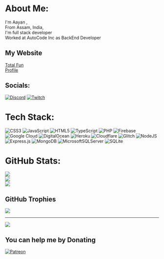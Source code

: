 # About Me:
I'm Aayan ,<br>From Assam, India, <br>I'm full stack developer<br>Worked at AutoCode Inc as BackEnd Developer <br>

## My Website
[Total Fun](https://totalfun.in) <br>
[Profile](https://aayan.tech/)
##  Socials:
[![Discord](https://img.shields.io/badge/Discord-%237289DA.svg?logo=discord&logoColor=white)](htttps://discord.gg/Z4tKgfgj9Y) [![Twitch](https://img.shields.io/badge/Twitch-%239146FF.svg?logo=Twitch&logoColor=white)](https://twitch.tv/aayan_07) 

# Tech Stack:
![CSS3](https://img.shields.io/badge/css3-%231572B6.svg?style=for-the-badge&logo=css3&logoColor=white) ![JavaScript](https://img.shields.io/badge/javascript-%23323330.svg?style=for-the-badge&logo=javascript&logoColor=%23F7DF1E) ![HTML5](https://img.shields.io/badge/html5-%23E34F26.svg?style=for-the-badge&logo=html5&logoColor=white) ![TypeScript](https://img.shields.io/badge/typescript-%23007ACC.svg?style=for-the-badge&logo=typescript&logoColor=white) ![PHP](https://img.shields.io/badge/php-%23777BB4.svg?style=for-the-badge&logo=php&logoColor=white) ![Firebase](https://img.shields.io/badge/firebase-%23039BE5.svg?style=for-the-badge&logo=firebase) ![Google Cloud](https://img.shields.io/badge/Google%20Cloud-%234285F4.svg?style=for-the-badge&logo=google-cloud&logoColor=white) ![DigitalOcean](https://img.shields.io/badge/DigitalOcean-%230167ff.svg?style=for-the-badge&logo=digitalOcean&logoColor=white) ![Heroku](https://img.shields.io/badge/heroku-%23430098.svg?style=for-the-badge&logo=heroku&logoColor=white) ![Cloudflare](https://img.shields.io/badge/Cloudflare-F38020?style=for-the-badge&logo=Cloudflare&logoColor=white) ![Glitch](https://img.shields.io/badge/glitch-%233333FF.svg?style=for-the-badge&logo=glitch&logoColor=white) ![NodeJS](https://img.shields.io/badge/node.js-6DA55F?style=for-the-badge&logo=node.js&logoColor=white) ![Express.js](https://img.shields.io/badge/express.js-%23404d59.svg?style=for-the-badge&logo=express&logoColor=%2361DAFB) ![MongoDB](https://img.shields.io/badge/MongoDB-%234ea94b.svg?style=for-the-badge&logo=mongodb&logoColor=white) ![MicrosoftSQLServer](https://img.shields.io/badge/Microsoft%20SQL%20Sever-CC2927?style=for-the-badge&logo=microsoft%20sql%20server&logoColor=white) ![SQLite](https://img.shields.io/badge/sqlite-%2307405e.svg?style=for-the-badge&logo=sqlite&logoColor=white)
# GitHub Stats:
![](https://github-readme-stats.vercel.app/api?username=AAYAN717628&theme=dark&hide_border=false&include_all_commits=true&count_private=true)<br/>
![](https://github-readme-streak-stats.herokuapp.com/?user=AAYAN717628&theme=dark&hide_border=false)<br/>
![](https://github-readme-stats.vercel.app/api/top-langs/?username=AAYAN717628&theme=dark&hide_border=false&include_all_commits=true&count_private=true&layout=compact)

##  GitHub Trophies
![](https://github-profile-trophy.vercel.app/?username=AAYAN717628&theme=radical&no-frame=false&no-bg=false&margin-w=4)

---
[![](https://visitcount.itsvg.in/api?id=AAYAN717628&icon=0&color=0)](https://visitcount.itsvg.in)

  ##  You can help me by Donating
  [![Patreon](https://img.shields.io/badge/Patreon-F96854?style=for-the-badge&logo=patreon&logoColor=white)](https://patreon.com/totalfun) 

  <!-- Proudly created with GPRM ( https://gprm.itsvg.in ) -->
  
